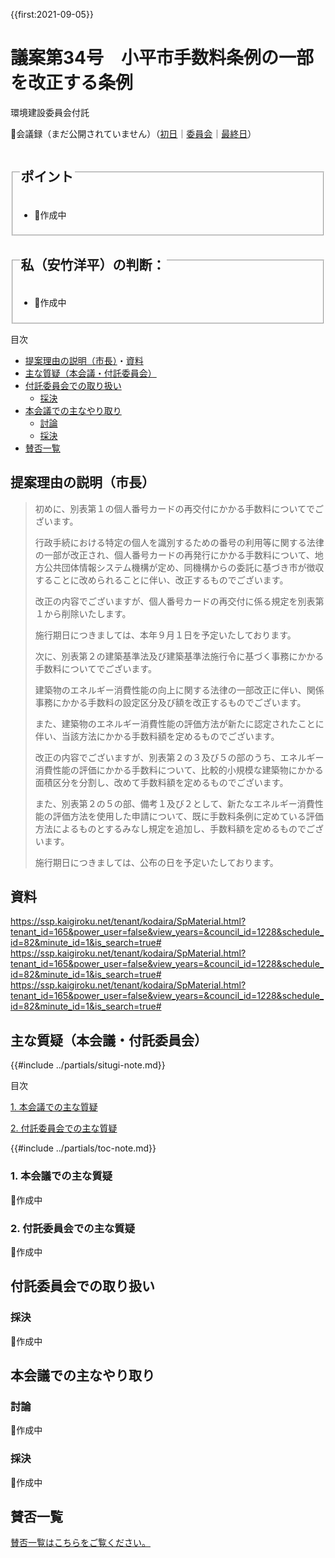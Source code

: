 {{first:2021-09-05}}

# 議案第34号　小平市手数料条例の一部を改正する条例

<i class="fa fa-gavel" aria-hidden="true"></i> 環境建設委員会付託

<p id="read-kaigiroku">📄会議録（まだ公開されていません）（<a href="https://ssp.kaigiroku.net/tenant/kodaira/SpMinuteView.html?council_id=1225&schedule_id=2&minute_id=230&is_search=true">初日</a>｜<a href="https://ssp.kaigiroku.net/tenant/kodaira/SpTop.html">委員会</a>｜<a href="https://ssp.kaigiroku.net/tenant/kodaira/SpTop.html">最終日</a>）</p>

<fieldset class="pnt">
  <legend><h2>ポイント</h2></legend>

- 🚧作成中

</fieldset>

<fieldset class="sanpi">
  <legend><h2><!--⭕️❌--> 私（安竹洋平）の判断：<!--賛成--></h2></legend>

- 🚧作成中

</fieldset>

<div class="toc">

目次

- [提案理由の説明（市長）](#提案理由の説明市長)・[資料](#資料)
- [主な質疑（本会議・付託委員会）](#主な質疑本会議付託委員会)
- [付託委員会での取り扱い](#付託委員会での取り扱い)
  - [採決](#採決)
- [本会議での主なやり取り](#本会議での主なやり取り)
  - [討論](#討論)
  - [採決](#採決-1)
- [賛否一覧](#賛否一覧)

</div>

## 提案理由の説明（市長）
> 初めに、別表第１の個人番号カードの再交付にかかる手数料についてでございます。
> 
> 行政手続における特定の個人を識別するための番号の利用等に関する法律の一部が改正され、個人番号カードの再発行にかかる手数料について、地方公共団体情報システム機構が定め、同機構からの委託に基づき市が徴収することに改められることに伴い、改正するものでございます。
>
> 改正の内容でございますが、個人番号カードの再交付に係る規定を別表第１から削除いたします。
>
> 施行期日につきましては、本年９月１日を予定いたしております。
>
> 次に、別表第２の建築基準法及び建築基準法施行令に基づく事務にかかる手数料についてでございます。
>
> 建築物のエネルギー消費性能の向上に関する法律の一部改正に伴い、関係事務にかかる手数料の設定区分及び額を改正するものでございます。
>
> また、建築物のエネルギー消費性能の評価方法が新たに認定されたことに伴い、当該方法にかかる手数料額を定めるものでございます。
>
> 改正の内容でございますが、別表第２の３及び５の部のうち、エネルギー消費性能の評価にかかる手数料について、比較的小規模な建築物にかかる面積区分を分割し、改めて手数料額を定めるものでございます。
>
> また、別表第２の５の部、備考１及び２として、新たなエネルギー消費性能の評価方法を使用した申請について、既に手数料条例に定めている評価方法によるものとするみなし規定を追加し、手数料額を定めるものでございます。
>
> 施行期日につきましては、公布の日を予定いたしております。

## 資料
https://ssp.kaigiroku.net/tenant/kodaira/SpMaterial.html?tenant_id=165&power_user=false&view_years=&council_id=1228&schedule_id=82&minute_id=1&is_search=true#
https://ssp.kaigiroku.net/tenant/kodaira/SpMaterial.html?tenant_id=165&power_user=false&view_years=&council_id=1228&schedule_id=82&minute_id=1&is_search=true#
https://ssp.kaigiroku.net/tenant/kodaira/SpMaterial.html?tenant_id=165&power_user=false&view_years=&council_id=1228&schedule_id=82&minute_id=1&is_search=true#


<div class="situgi">

## 主な質疑（本会議・付託委員会）
{{#include ../partials/situgi-note.md}}


<div class="toc">

目次

[1. 本会議での主な質疑](#1-本会議での主な質疑)


[2. 付託委員会での主な質疑](#2-付託委員会での主な質疑)


{{#include ../partials/toc-note.md}}

</div>

### 1. 本会議での主な質疑
🚧作成中

### 2. 付託委員会での主な質疑
🚧作成中

<!--
この議案は総務委員会に付託されました。主な質疑を記します。

一人会派の会からは、橋本久雄議員が総務委員として参加しました。私の質問も託しています。
-->

</div>

## 付託委員会での取り扱い
### 採決
🚧作成中

<!--全委員が賛成⭕️❌-->

## 本会議での主なやり取り
### 討論
🚧作成中

### 採決
🚧作成中

<!--全議員が賛成⭕️-->

## 賛否一覧
[賛否一覧はこちらをご覧ください。](./index.md#賛否)

